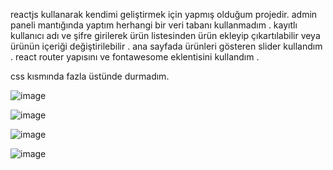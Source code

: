 reactjs kullanarak kendimi geliştirmek için yapmış olduğum projedir. admin paneli mantığında yaptım herhangi bir veri tabanı kullanmadım . kayıtlı kullanıcı adı ve şifre girilerek ürün listesinden ürün ekleyip çıkartılabilir veya ürünün içeriği değiştirilebilir . ana sayfada ürünleri gösteren slider kullandım . react router yapısını ve fontawesome eklentisini  kullandım . 

css kısmında fazla üstünde durmadım. 


![image](https://user-images.githubusercontent.com/110103127/197521250-938c6a39-4568-4747-b284-cfcbbe4ebc75.png)

![image](https://user-images.githubusercontent.com/110103127/197521416-73fcd588-f8eb-49bb-af72-b017410945d9.png)

![image](https://user-images.githubusercontent.com/110103127/197521561-cb15dac7-242e-48da-83ca-b8e03e836e01.png)

![image](https://user-images.githubusercontent.com/110103127/197521674-368287c4-8db6-432f-8c6d-526e35a983ed.png)
